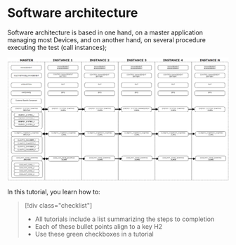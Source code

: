 # Software architecture

 Software architecture is based in one hand, on a master application managing most Devices, and on another hand, on several procedure executing the test (call instances);


![Architecture](images/Global_architecture.png)



In this tutorial, you learn how to:

> [!div class="checklist"]
> * All tutorials include a list summarizing the steps to completion
> * Each of these bullet points align to a key H2
> * Use these green checkboxes in a tutorial

